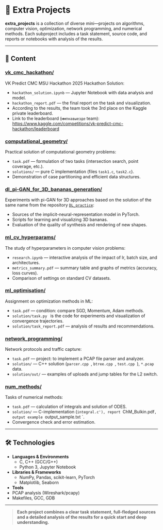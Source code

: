 # 🚀 Extra Projects

**extra_projects** is a collection of diverse mini—projects on algorithms, computer vision, optimization, network programming, and numerical methods. Each subproject includes a task statement, source code, and reports or notebooks with analysis of the results.

---

## 📂 Content

### [vk_cmc_hackathon/](vk_cmc_hackathon/)  
VK Predict CMC MSU Hackathon 2025 Hackathon Solution:  
- `hackathon_solution.ipynb` — Jupyter Notebook with data analysis and model.  
- `hackathon_report.pdf` — the final report on the task and visualization.
- According to the results, the team took the 3rd place on the Kaggle private leaderboard.
- Link to the leaderboard (`ммпнавыезде` team): https://www.kaggle.com/competitions/vk-predict-cmc-hackathon/leaderboard

### [computational_geometry/](computational_geometry/)  
Practical solution of computational geometry problems:  
- `task.pdf` — formulation of two tasks (intersection search, point coverage, etc.).
- `solutions/` — pure C implementation (files `task1.c`, `task2.c`).
- Demonstration of case partitioning and efficient data structures.  

### [dl_pi-GAN_for_3D_bananas_generation/](dl_pi-GAN_for_3D_bananas_generation/)
Experiments with pi-GAN for 3D approaches based on the solution of the same name from the repository [`DL_practice`](https://github.com/bulkin-anton/DL_practice ):  
- Sources of the implicit-neural-representation model in PyTorch.  
- Scripts for learning and visualizing 3D bananas.  
- Evaluation of the quality of synthesis and rendering of new shapes.  

### [ml_cv_hyperparams/](ml_cv_hyperparams/)  
The study of hyperparameters in computer vision problems:  
- `research.ipynb` — interactive analysis of the impact of lr, batch size, and architectures.  
- `metrics_summary.pdf` — summary table and graphs of metrics (accuracy, loss curves).  
- Comparison of settings on standard CV datasets.  

### [ml_optimisation/](ml_optimisation/)  
Assignment on optimization methods in ML:
- `task.pdf` — condition: compare SGD, Momentum, Adam methods.  
- `solution/task.py ` is the code for experiments and visualization of convergence trajectories.  
- `solution/task_report.pdf` — analysis of results and recommendations.  

### [network_programming/](network_programming/)  
Network protocols and traffic capture:  
- `task.pdf` — project: to implement a PCAP file parser and analyzer.  
- `solution/` — C++ solution (`parcer.cpp `, `btree.cpp `, `test.cpp `), `*.pcap` data.  
- `solution/out/` — examples of uploads and jump tables for the L2 switch.  

### [num_methods/](num_methods/)  
Tasks of numerical methods:  
- `task.pdf` — calculation of integrals and solution of ODES.  
- `solution/` — C-implementation (`integral.c'), report `ChM_Bulkin.pdf`, output example `output_sample.txt `.  
- Convergence check and error estimation.  

---

## 🛠️ Technologies

- **Languages & Environments**  
  - C, C++ (GCC/G++)  
  - Python 3, Jupyter Notebook  
- **Libraries & Frameworks**  
  - NumPy, Pandas, scikit-learn, PyTorch  
  - Matplotlib, Seaborn  
- **Tools**
- PCAP analysis (Wireshark/pcapy)
- Makefiles, GCC, GDB  

---

> **Each project combines a clear task statement, full-fledged sources and a detailed analysis of the results for a quick start and deep understanding.**
